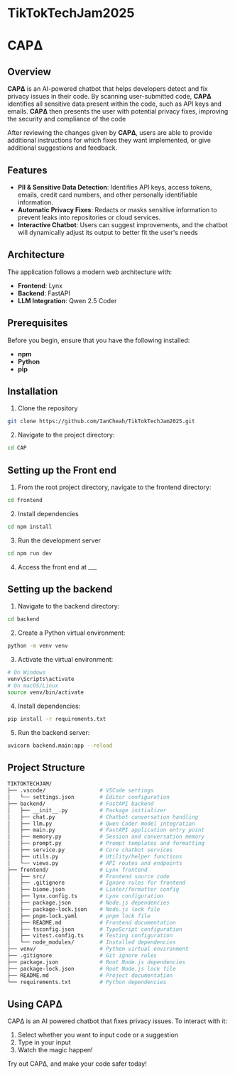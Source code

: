 # TikTokTechJam2025

# CAPΔ

## Overview
**CAPΔ** is an AI-powered chatbot that helps developers detect and fix privacy issues in their code. By scanning user-submitted code, **CAPΔ**
identifies all sensitive data present within the code, such as API keys and emails. **CAPΔ** then presents the user with potential privacy fixes,
improving the security and compliance of the code

After reviewing the changes given by **CAPΔ**, users are able to provide additional instructions for which fixes they want implemented, or give
additional suggestions and feedback. 

## Features
- **PII & Sensitive Data Detection**: Identifies API keys, access tokens, emails, credit card numbers, and other personally identifiable information.
- **Automatic Privacy Fixes**: Redacts or masks sensitive information to prevent leaks into repositories or cloud services.
- **Interactive Chatbot**: Users can suggest improvements, and the chatbot will dynamically adjust its output to better fit the user's needs

## Architecture
The application follows a modern web architecture with:
- **Frontend**: Lynx
- **Backend**: FastAPI
- **LLM Integration**: Qwen 2.5 Coder

##  Prerequisites
Before you begin, ensure that you have the following installed:
- **npm** 
- **Python** 
- **pip** 

## Installation
1. Clone the repository
```sh
git clone https://github.com/IanCheah/TikTokTechJam2025.git
```

2. Navigate to the project directory:
```sh
cd CAP
```

## Setting up the Front end
1. From the root project directory, navigate to the frontend directory:
```sh
cd frontend
```

2. Install dependencies
```sh
cd npm install
```

3. Run the development server
```sh
cd npm run dev
```

4. Access the front end at ___

## Setting up the backend
1. Navigate to the backend directory:
```sh
cd backend
```

2. Create a Python virtual environment:
```sh
python -m venv venv
```

3. Activate the virtual environment:
```sh
# On Windows
venv\Scripts\activate
# On macOS/Linux
source venv/bin/activate
```

4. Install dependencies:
```sh
pip install -r requirements.txt
```

5. Run the backend server:
```sh
uvicorn backend.main:app --reload
```

## Project Structure
```sh
TIKTOKTECHJAM/
├── .vscode/                 # VSCode settings
│   └── settings.json        # Editor configuration
├── backend/                 # FastAPI backend
│   ├── __init__.py          # Package initializer
│   ├── chat.py              # Chatbot conversation handling
│   ├── llm.py               # Qwen Coder model integration
│   ├── main.py              # FastAPI application entry point
│   ├── memory.py            # Session and conversation memory
│   ├── prompt.py            # Prompt templates and formatting
│   ├── service.py           # Core chatbot services
│   ├── utils.py             # Utility/helper functions
│   └── views.py             # API routes and endpoints
├── frontend/                # Lynx frontend
│   ├── src/                 # Frontend source code
│   ├── .gitignore           # Ignore rules for frontend
│   ├── biome.json           # Linter/formatter config
│   ├── lynx.config.ts       # Lynx configuration
│   ├── package.json         # Node.js dependencies
│   ├── package-lock.json    # Node.js lock file
│   ├── pnpm-lock.yaml       # pnpm lock file
│   ├── README.md            # Frontend documentation
│   ├── tsconfig.json        # TypeScript configuration
│   ├── vitest.config.ts     # Testing configuration
│   └── node_modules/        # Installed dependencies
├── venv/                    # Python virtual environment
├── .gitignore               # Git ignore rules
├── package.json             # Root Node.js dependencies
├── package-lock.json        # Root Node.js lock file
├── README.md                # Project documentation
└── requirements.txt         # Python dependencies
```

## Using CAPΔ
CAPΔ is an AI powered chatbot that fixes privacy issues. To interact with it:

1. Select whether you want to input code or a suggestion
2. Type in your input
3. Watch the magic happen!

Try out CAPΔ, and make your code safer today!
